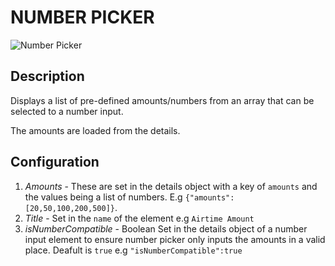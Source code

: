 # NUMBER PICKER

![Number Picker](https://i.postimg.cc/2yQLYdJr/number-picker.png)

## Description

Displays a list of pre-defined amounts/numbers from an array that can be selected to a number input.

The amounts are loaded from the details.

## Configuration
1. *Amounts* - These are set in the details object with a key of `amounts` and the values being a list of numbers. E.g `{"amounts": [20,50,100,200,500]}`.
2. *Title* - Set in the `name` of the element e.g `Airtime Amount`
3. *isNumberCompatible* - Boolean Set in the details object of a number input element to ensure number picker only inputs the amounts in a valid place. Deafult is `true` e.g `"isNumberCompatible":true` 
